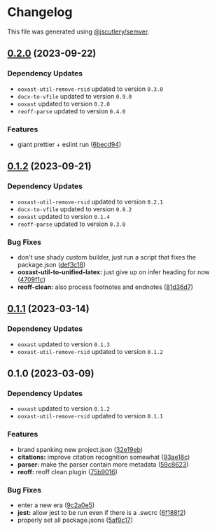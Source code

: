 # Changelog

This file was generated using [@jscutlery/semver](https://github.com/jscutlery/semver).

## [0.2.0](https://github.com/TrialAndErrorOrg/parsers/compare/reoff-clean-0.1.2...reoff-clean-0.2.0) (2023-09-22)

### Dependency Updates

* `ooxast-util-remove-rsid` updated to version `0.3.0`
* `docx-to-vfile` updated to version `0.9.0`
* `ooxast` updated to version `0.2.0`
* `reoff-parse` updated to version `0.4.0`

### Features

* giant prettier + eslint run ([6becd94](https://github.com/TrialAndErrorOrg/parsers/commit/6becd9492006b9a7f7f91b60db440bb31d9140c8))

## [0.1.2](https://github.com/TrialAndErrorOrg/parsers/compare/reoff-clean-0.1.1...reoff-clean-0.1.2) (2023-09-21)

### Dependency Updates

- `ooxast-util-remove-rsid` updated to version `0.2.1`
- `docx-to-vfile` updated to version `0.8.2`
- `ooxast` updated to version `0.1.4`
- `reoff-parse` updated to version `0.3.0`

### Bug Fixes

- don't use shady custom builder, just run a script that fixes the package.json ([def3c18](https://github.com/TrialAndErrorOrg/parsers/commit/def3c1844ae0a0d547de2b0a01689a302b58ab61))
- **ooxast-util-to-unified-latex:** just give up on infer heading for now ([4709f1c](https://github.com/TrialAndErrorOrg/parsers/commit/4709f1cbe5fe8bb3e6fbc3ade8f5c92c8c71afb1))
- **reoff-clean:** also process footnotes and endnotes ([81d36d7](https://github.com/TrialAndErrorOrg/parsers/commit/81d36d76c081a6181078e3aa8d7533ef2f2006f9))

## [0.1.1](https://github.com/TrialAndErrorOrg/parsers/compare/reoff-clean-0.1.0...reoff-clean-0.1.1) (2023-03-14)

### Dependency Updates

- `ooxast` updated to version `0.1.3`
- `ooxast-util-remove-rsid` updated to version `0.1.2`

## 0.1.0 (2023-03-09)

### Dependency Updates

- `ooxast` updated to version `0.1.2`
- `ooxast-util-remove-rsid` updated to version `0.1.1`

### Features

- brand spanking new project.json ([32e19eb](https://github.com/TrialAndErrorOrg/parsers/commit/32e19ebf3f71c80336f637297d8f4db274d098bf))
- **citations:** improve citation recognition somewhat ([93ae18c](https://github.com/TrialAndErrorOrg/parsers/commit/93ae18c42a4bd3e2072c4fb0ffcb350d4fb9c4d2))
- **parser:** make the parser contain more metadata ([59c8623](https://github.com/TrialAndErrorOrg/parsers/commit/59c8623885f0330e9c945306e09214b5fb378d5b))
- **reoff:** reoff clean plugin ([75b9016](https://github.com/TrialAndErrorOrg/parsers/commit/75b901685f856438750e9e11ac4d62a070f73c2c))

### Bug Fixes

- enter a new era ([9c2a0e5](https://github.com/TrialAndErrorOrg/parsers/commit/9c2a0e505472c43d384f3cc78543ad90877b7c3d))
- **jest:** allow jest to be run even if there is a .swcrc ([6f188f2](https://github.com/TrialAndErrorOrg/parsers/commit/6f188f2a06922ee00d9367b29e666894e48c6c1e))
- properly set all package.jsons ([5af9c17](https://github.com/TrialAndErrorOrg/parsers/commit/5af9c177be9910511844c481ca59cfcc7bd9b0f6))
